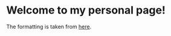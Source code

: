 # Welcome to my personal page!

The formatting is taken from [here](http://rmarkdown.rstudio.com/rmarkdown_websites.html).
